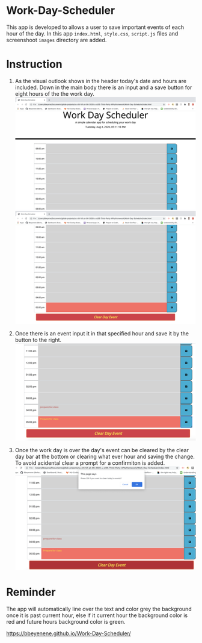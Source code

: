 # Work-Day-Scheduler
This app is developed to allows a user to save important events of each hour of the day. In this app `index.html`, `style.css`, `script.js` files and screenshoot `images` directory are added. 

# Instruction
1. As the visual outlook shows in the header today's date and hours are included.
Down in the main body there is an input and a save button for eight hours of the the work day.  
 ![code quiz](image/fronPage1.png)
 ![code quiz](image/frontPage2.png)

 2. Once there is an event input it in that specified hour and save it by the button to the right.
 ![code quiz](image/saved.png)

 3. Once the work day is over the day's event can be cleared by the clear day bar at the bottom or clearing what ever hour and saving the change. To avoid acidental clear a prompt for a confirmiton is added.
 ![code quiz](image/clear.png)

 # Reminder
 The app will automatically line over the text and color grey the background once it is past current hour, else if it current hour the background color is red and future hours background color is green.

 https://bbeyenene.github.io/Work-Day-Scheduler/